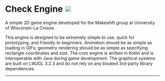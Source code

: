 # Check Engine <img width="20px" src="https://i.imgur.com/zCbt199.png" />

A simple 2D game engine developed for the Makeshift group at University of Wisconsin-La Crosse.

This engine is designed to be extremely simple to use, quick for prototyping, and friendly to beginners.  Animation should be as simple as loading in GIFs; geometry rendering should be as simple as specifying rectangle coordinates and size.  The core engine is written in Kotlin and is interoperable with Java during game development.  The graphical systems are built on LWJGL 3.2.3 and do not rely on any bloated 3rd-party library dependencies.

-----
